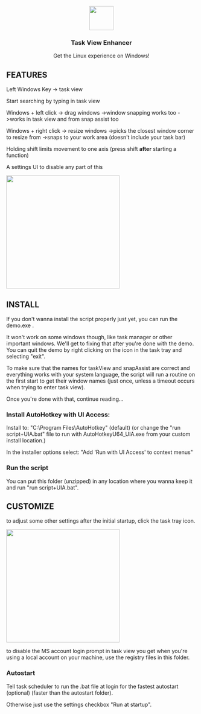 <p align="center">
  <img src="https://raw.githubusercontent.com/tilse/task-view-enhancer/v1.1.3/icons/tray.ico" height="64">
  <h3 align="center">Task View Enhancer</h3>
  <p align="center">Get the Linux experience on Windows!<p>
</p>


## FEATURES

Left Windows Key -> task view

Start searching by typing in task view

Windows + left click -> drag windows 
->window snapping works too
->works in task view and from snap assist too

Windows + right click -> resize windows
->picks the closest window corner to resize from
->snaps to your work area (doesn't include your task bar)

Holding shift limits movement to one axis (press shift **after** starting a function)

A settings UI to disable any part of this

<img src="https://user-images.githubusercontent.com/59397795/195693644-a84f8769-3b32-4df2-aad2-bcb648672495.gif" height="300">



## INSTALL

If you don't wanna install the script properly just yet, you can run the demo.exe .

It won't work on some windows though, like task manager or other important windows.
We'll get to fixing that after you're done with the demo.
You can quit the demo by right clicking on the icon in the task tray and selecting "exit".

To make sure that the names for taskView and snapAssist are correct and everything 
works with your system language, the script will run a routine on the first start to
get their window names (just once, unless a timeout occurs when trying to enter 
task view).

Once you're done with that, continue reading...


<h3>Install AutoHotkey with UI Access:</h3>

Install to: "C:\Program Files\AutoHotkey" (default)
(or change the "run script+UIA.bat" file to run with AutoHotkeyU64_UIA.exe
from your custom install location.)

In the installer options select:
"Add 'Run with UI Access' to context menus"


<h3>Run the script</h3>

You can put this folder (unzipped) in any location where you wanna keep it and run "run script+UIA.bat".



## CUSTOMIZE

to adjust some other settings after the initial startup, click the task tray icon.

<img src="https://user-images.githubusercontent.com/59397795/195991415-42479301-31f9-4c64-9946-011c490ec470.png" height="300">

to disable the MS account login prompt in task view you get when you're using a 
local account on your machine, use the registry files in this folder.


<h3>Autostart</h3>

Tell task scheduler to run the .bat file at login for the fastest autostart (optional)
(faster than the autostart folder).

Otherwise just use the settings checkbox "Run at startup".








